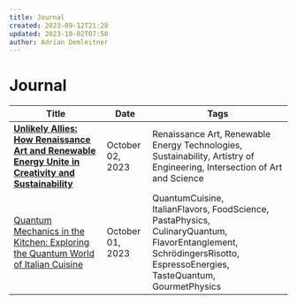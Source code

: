 ```yaml
---
title: Journal
created: 2023-09-12T21:28
updated: 2023-10-02T07:50
author: Adrian Demleitner
---
```

# Journal

| Title                                                                                                                           | Date             | Tags                                                                                                                                                                |
| ------------------------------------------------------------------------------------------------------------------------------- | ---------------- | ------------------------------------------------------------------------------------------------------------------------------------------------------------------- |
| [**Unlikely Allies: How Renaissance Art and Renewable Energy Unite in Creativity and Sustainability**](journal/2023-10-02.md) | October 02, 2023 | Renaissance Art, Renewable Energy Technologies, Sustainability, Artistry of Engineering, Intersection of Art and Science                                            |
| [Quantum Mechanics in the Kitchen: Exploring the Quantum World of Italian Cuisine](journal/2023-10-01.md)                     | October 01, 2023 | QuantumCuisine, ItalianFlavors, FoodScience, PastaPhysics, CulinaryQuantum, FlavorEntanglement, SchrödingersRisotto, EspressoEnergies, TasteQuantum, GourmetPhysics |
